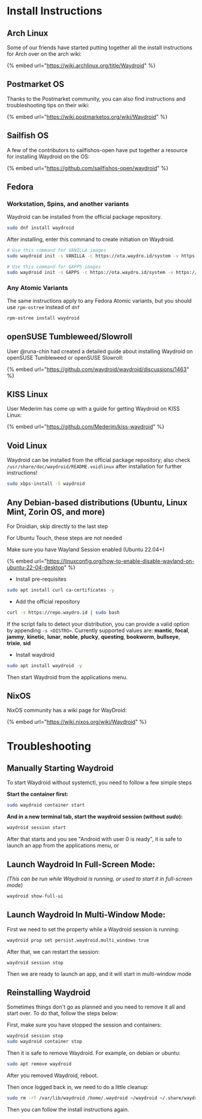 # Install Instructions

## Arch Linux

Some of our friends have started putting together all the install instructions for Arch over on the arch wiki:

{% embed url="https://wiki.archlinux.org/title/Waydroid" %}

## Postmarket OS

Thanks to the Postmarket community, you can also find instructions and troubleshooting tips on their wiki:

{% embed url="https://wiki.postmarketos.org/wiki/Waydroid" %}

## Sailfish OS

A few of the contributors to sailfishos-open have put together a resource for installing Waydroid on the OS:

{% embed url="https://github.com/sailfishos-open/waydroid" %}

## Fedora

### Workstation, Spins, and another variants

Waydroid can be installed from the official package repository.

```bash
sudo dnf install waydroid
```

After installing, enter this command to create initiation on Waydroid.

```bash
# Use this command for VANILLA images
sudo waydroid init -s VANILLA -c https://ota.waydro.id/system -v https://ota.waydro.id/vendor -f

# Use this command for GAPPS images
sudo waydroid init -s GAPPS -c https://ota.waydro.id/system -v https://ota.waydro.id/vendor -f
```

### Any Atomic Variants

The same instructions apply to any Fedora Atomic variants, but you should use `rpm-ostree` instead of `dnf`

```bash
rpm-ostree install waydroid
```
## openSUSE Tumbleweed/Slowroll

User @runa-chin had created a detailed guide about installing Waydroid on openSUSE Tumbleweed or openSUSE Slowroll:

{% embed url="https://github.com/waydroid/waydroid/discussions/1463" %}

## KISS Linux

User Mederim has come up with a guide for getting Waydroid on KISS Linux:

{% embed url="https://github.com/Mederim/kiss-waydroid" %}

## Void Linux

Waydroid can be installed from the official package repository; also check `/usr/share/doc/waydroid/README.voidlinux` after installation for further instructions!

```bash
sudo xbps-install -S waydroid
```

## Any Debian-based distributions (Ubuntu, Linux Mint, Zorin OS, and more)

For Droidian, skip directly to the last step

For Ubuntu Touch, these steps are not needed

Make sure you have Wayland Session enabled (Ubuntu 22.04+)

{% embed url="https://linuxconfig.org/how-to-enable-disable-wayland-on-ubuntu-22-04-desktop" %}

* Install pre-requisites
```bash
sudo apt install curl ca-certificates -y
```

* Add the official repository
```bash
curl -s https://repo.waydro.id | sudo bash
```
If the script fails to detect your distribution, you can provide a valid option by appending `-s <DISTRO>`.
Currently supported values are: **mantic**, **focal**, **jammy**, **kinetic**, **lunar**, **noble**, **plucky**, **questing**, **bookworm**, **bullseye**, **trixie**, **sid**

* Install waydroid
```bash
sudo apt install waydroid -y
```

Then start Waydroid from the applications menu.

## NixOS

NixOS community has a wiki page for WayDroid:

{% embed url="https://wiki.nixos.org/wiki/Waydroid" %}

# Troubleshooting

## Manually Starting Waydroid

To start Waydroid without systemctl, you need to follow a few simple steps

**Start the container first:**

```bash
sudo waydroid container start
```

**And in a new terminal tab, start the waydroid session (without** _**sudo**_**):**

```bash
waydroid session start
```

After that starts and you see "Android with user 0 is ready", it is safe to launch an app from the applications menu, or

## Launch Waydroid In Full-Screen Mode:

_(This can be run while Waydroid is running, or used to start it in full-screen mode)_

```bash
waydroid show-full-ui
```

## Launch Waydroid In Multi-Window Mode:

First we need to set the property while a Waydroid session is running:

```bash
waydroid prop set persist.waydroid.multi_windows true
```

After that, we can restart the session:

```
waydroid session stop
```

Then we are ready to launch an app, and it will start in multi-window mode

## Reinstalling Waydroid

Sometimes things don't go as planned and you need to remove it all and start over. To do that, follow the steps below:

First, make sure you have stopped the session and containers:

```bash
waydroid session stop
sudo waydroid container stop
```

Then it is safe to remove Waydroid. For example, on debian or ubuntu:

```bash
sudo apt remove waydroid
```

After you removed Waydroid, reboot.

Then once logged back in, we need to do a little cleanup:

```bash
sudo rm -rf /var/lib/waydroid /home/.waydroid ~/waydroid ~/.share/waydroid ~/.local/share/applications/*aydroid* ~/.local/share/waydroid
```

Then you can follow the install instructions again.
